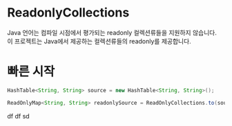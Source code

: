 # ReadonlyCollections
Java 언어는 컴파일 시점에서 평가되는 readonly 컬렉션류들을 지원하지 않습니다. <br>
이 프로젝트는 Java에서 제공하는 컬렉션류들의 readonly를 제공합니다.

# 빠른 시작
```java
HashTable<String, String> source = new HashTable<String, String>();

ReadOnlyMap<String, String> readonlySource = ReadOnlyCollections.to(source);
```

df
df
sd
